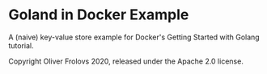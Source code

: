 # Goland in Docker Example

A (naive) key-value store example for Docker's Getting Started with Golang tutorial.

Copyright Oliver Frolovs 2020, released under the Apache 2.0 license.
